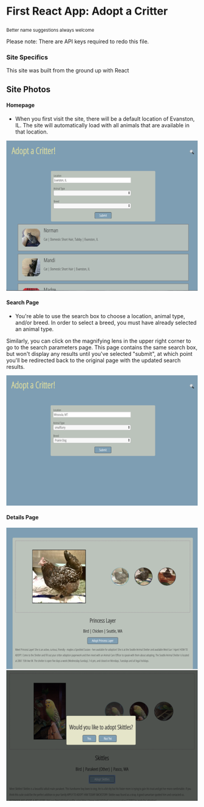 # First React App: Adopt a Critter

<sub>Better name suggestions always welcome</sub>

Please note: There are API keys required to redo this file.

### Site Specifics

This site was built from the ground up with React

## Site Photos

#### Homepage

- When you first visit the site, there will be a default location of Evanston, IL. The site will automatically load with all animals that are available in that location.

<img src="/src/public/home.png"/>

#### Search Page

- You're able to use the search box to choose a location, animal type, and/or breed. In order to select a breed, you must have already selected an animal type.

Similarly, you can click on the magnifying lens in the upper right corner to go to the search parameters page. This page contains the same search box, but won't display any results until you've selected "submit", at which point you'll be redirected back to the original page with the updated search results.

<img src="/src/public/search-page.png">

#### Details Page

<img src="/src/public/details.png">
<img src="/src/public/adopt-modal.png">
